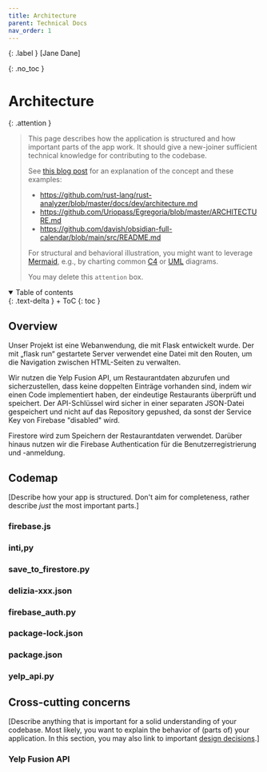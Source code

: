 ```yaml
---
title: Architecture
parent: Technical Docs
nav_order: 1
---
```


{: .label }
[Jane Dane]

{: .no_toc }
# Architecture

{: .attention }
> This page describes how the application is structured and how important parts of the app work. It should give a new-joiner sufficient technical knowledge for contributing to the codebase.
> 
> See [this blog post](https://matklad.github.io/2021/02/06/ARCHITECTURE.md.html) for an explanation of the concept and these examples:
>
> + <https://github.com/rust-lang/rust-analyzer/blob/master/docs/dev/architecture.md>
> + <https://github.com/Uriopass/Egregoria/blob/master/ARCHITECTURE.md>
> + <https://github.com/davish/obsidian-full-calendar/blob/main/src/README.md>
> 
> For structural and behavioral illustration, you might want to leverage [Mermaid](../ui-components.md), e.g., by charting common [C4](https://c4model.com/) or [UML](https://www.omg.org/spec/UML) diagrams.
> 
>
> You may delete this `attention` box.

<details open markdown="block">
{: .text-delta }
<summary>Table of contents</summary>
+ ToC
{: toc }
</details>

## Overview

Unser Projekt ist eine Webanwendung, die mit Flask entwickelt wurde. Der mit „flask run“ gestartete Server verwendet eine Datei mit den Routen, um die Navigation zwischen HTML-Seiten zu verwalten.

Wir nutzen die Yelp Fusion API, um Restaurantdaten abzurufen und sicherzustellen, dass keine doppelten Einträge vorhanden sind, indem wir einen Code implementiert haben, der eindeutige Restaurants überprüft und speichert. Der API-Schlüssel wird sicher in einer separaten JSON-Datei gespeichert und nicht auf das Repository gepushed, da sonst der Service Key von Firebase "disabled" wird.

Firestore wird zum Speichern der Restaurantdaten verwendet. Darüber hinaus nutzen wir die Firebase Authentication für die Benutzerregistrierung und -anmeldung.

## Codemap

[Describe how your app is structured. Don't aim for completeness, rather describe *just* the most important parts.]

### firebase.js

### __inti__,py

### save_to_firestore.py

### delizia-xxx.json

### firebase_auth.py

### package-lock.json

### package.json

### yelp_api.py



## Cross-cutting concerns

[Describe anything that is important for a solid understanding of your codebase. Most likely, you want to explain the behavior of (parts of) your application. In this section, you may also link to important [design decisions](../design-decisions.md).]

### Yelp Fusion API

